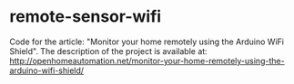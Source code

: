 remote-sensor-wifi
==================

Code for the article: "Monitor your home remotely using the Arduino WiFi Shield". The description of the project is available at: http://openhomeautomation.net/monitor-your-home-remotely-using-the-arduino-wifi-shield/